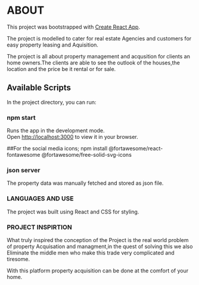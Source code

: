 # ABOUT

This project was bootstrapped with [Create React App](https://github.com/facebook/create-react-app).

The project is modelled to cater for real estate Agencies and customers for easy property leasing and Aquisition.

The project is all about property management and acqusition for clients an home owners.The clients are able to see the outlook of the houses,the location and the price be it rental or for sale.


## Available Scripts

In the project directory, you can run:

### npm start

Runs the app in the development mode.\
Open [http://localhost:3000](http://localhost:3000) to view it in your browser.

##For the social media icons;
npm install @fortawesome/react-fontawesome @fortawesome/free-solid-svg-icons


### json server

The property data was manually fetched and  stored as json file. 

### LANGUAGES AND USE
The project was built  using React and CSS for styling.


### PROJECT INSPIRTION
What truly inspired the conception of the Project is the real world problem of property Acquisation and managment,in the quest of solving this we also Eliminate the middle men who make this trade very complicated and tiresome.

With this platform property acquisition can be done at the comfort of your home.